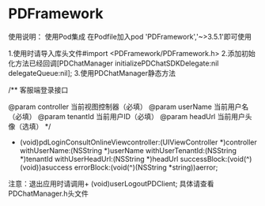 # PDFramework

使用说明：
使用Pod集成
在Podfile加入pod 'PDFramework','~>3.5.1'即可使用

1.使用时请导入库头文件#import <PDFramework/PDFramework.h>
2.添加初始化方法已经回调[PDChatManager initializePDChatSDKDelegate:nil delegateQueue:nil];
3.使用PDChatManager静态方法

/**
客服端登录接口

@param controller 当前视图控制器（必填）
@param userName 当前用户名（必填）
@param tenantId 当前用户ID（必填）
@param headUrl 当前用户头像（选填）
*/
+ (void)pdLoginConsultOnlineViewcontroller:(UIViewController *)controller withUserName:(NSString *)userName withUserTenantId:(NSString *)tenantId withUserHeadUrl:(NSString *)headUrl successBlock:(void(^)(void))asuccess errorBlock:(void(^)(NSString *string))aerror;


注意：退出应用时请调用+ (void)userLogoutPDClient;
具体请查看PDChatManager.h头文件



